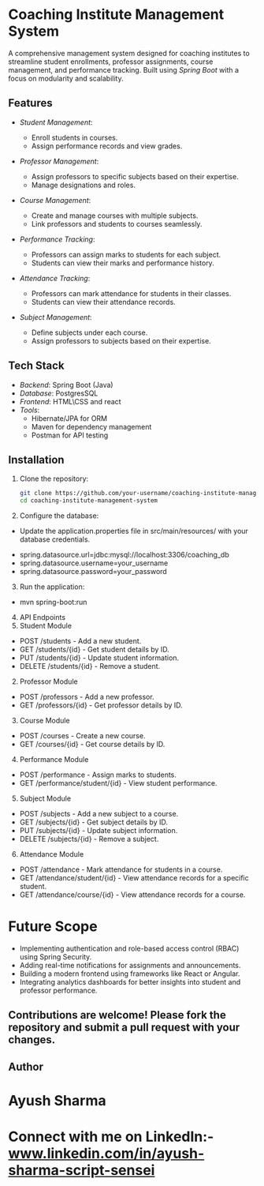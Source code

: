 # Coaching Institute Management System

A comprehensive management system designed for coaching institutes to streamline student enrollments, professor assignments, course management, and performance tracking. Built using *Spring Boot* with a focus on modularity and scalability.

## Features

- *Student Management*: 
  - Enroll students in courses.
  - Assign performance records and view grades.
  
- *Professor Management*:
  - Assign professors to specific subjects based on their expertise.
  - Manage designations and roles.

- *Course Management*:
  - Create and manage courses with multiple subjects.
  - Link professors and students to courses seamlessly.

- *Performance Tracking*:
  - Professors can assign marks to students for each subject.
  - Students can view their marks and performance history.
    
- *Attendance Tracking*:
  - Professors can mark attendance for students in their classes.
  - Students can view their attendance records.

- *Subject Management*:
  - Define subjects under each course.
  - Assign professors to subjects based on their expertise.


## Tech Stack

- *Backend*: Spring Boot (Java)
- *Database*: PostgresSQL
- *Frontend*: HTML\CSS and react
- *Tools*:
  - Hibernate/JPA for ORM
  - Maven for dependency management
  - Postman for API testing

## Installation

1. Clone the repository:
   ```bash
   git clone https://github.com/your-username/coaching-institute-management-system.git
   cd coaching-institute-management-system
2. Configure the database:

- Update the application.properties file in src/main/resources/ with your database credentials.
* spring.datasource.url=jdbc:mysql://localhost:3306/coaching_db
* spring.datasource.username=your_username
* spring.datasource.password=your_password

3. Run the application:
- mvn spring-boot:run

4. API Endpoints
1. Student Module
- POST /students - Add a new student.
- GET /students/{id} - Get student details by ID.
- PUT /students/{id} - Update student information.
- DELETE /students/{id} - Remove a student.

2. Professor Module
- POST /professors - Add a new professor.
- GET /professors/{id} - Get professor details by ID.

3. Course Module
- POST /courses - Create a new course.
- GET /courses/{id} - Get course details by ID.

4. Performance Module
- POST /performance - Assign marks to students.
- GET /performance/student/{id} - View student performance.

5. Subject Module
- POST /subjects - Add a new subject to a course.
- GET /subjects/{id} - Get subject details by ID.
- PUT /subjects/{id} - Update subject information.
- DELETE /subjects/{id} - Remove a subject.

6. Attendance Module
- POST /attendance - Mark attendance for students in a course.
- GET /attendance/student/{id} - View attendance records for a specific student.
- GET /attendance/course/{id} - View attendance records for a course.

# Future Scope
- Implementing authentication and role-based access control (RBAC) using Spring Security.
- Adding real-time notifications for assignments and announcements.
- Building a modern frontend using frameworks like React or Angular.
- Integrating analytics dashboards for better insights into student and professor performance.

## Contributions are welcome! Please fork the repository and submit a pull request with your changes.

## Author
# Ayush Sharma
# Connect with me on LinkedIn:- www.linkedin.com/in/ayush-sharma-script-sensei
